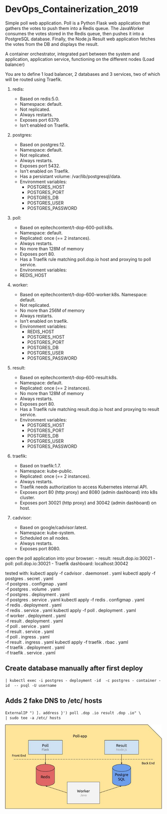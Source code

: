 # DevOps_Containerization_2019

Simple poll web application.
Poll is a Python Flask web application that gathers the votes to push them into a Redis queue.
The JavaWorker consumes the votes stored in the Redis queue, then pushes it into a PostgreSQL database.
Finally, the Node.js Result web application fetches the votes from the DB and displays the result.

A container orchestrator, integrated part between the system and application, application service, functioning on the different nodes (Load balancer)

You are to define 1 load balancer, 2 databases and 3 services, two of which will be routed using Traefik.

1. redis:
    - Based on redis:5.0.
    - Namespace: default.
    - Not replicated.
    - Always restarts.
    - Exposes port 6379.
    - Isn’t enabled on Traefik.

2. postgres:
    - Based on postgres:12.
    - Namespace: default.
    - Not replicated.
    - Always restarts.
    - Exposes port 5432.
    - Isn’t enabled on Traefik.
    - Has a persistant volume: /var/lib/postgresql/data.
    - Environment variables:
        - POSTGRES_HOST
        - POSTGRES_PORT
        - POSTGRES_DB
        - POSTGRES_USER
        - POSTGRES_PASSWORD

3. poll:
    - Based on epitechcontent/t-dop-600-poll:k8s.
    - Namespace: default.
    - Replicated: once (== 2 instances).
    - Always restarts.
    - No more than 128M of memory
    - Exposes port 80.
    - Has a Traefik rule matching poll.dop.io host and proxying to poll service.
    - Environment variables:
    - REDIS_HOST

4. worker:
    - Based on epitechcontent/t-dop-600-worker:k8s.
Namespace: default.
    - Not replicated.
    - No more than 256M of memory
    - Always restarts.
    - Isn’t enabled on traefik.
    - Environment variables:
        - REDIS_HOST
        - POSTGRES_HOST
        - POSTGRES_PORT
        - POSTGRES_DB
        - POSTGRES_USER
        - POSTGRES_PASSWORD

5. result:
    - Based on epitechcontent/t-dop-600-result:k8s.
    - Namespace: default.
    - Replicated: once (== 2 instances).
    - No more than 128M of memory
    - Always restarts.
    - Exposes port 80.
    - Has a Traefik rule matching result.dop.io host and proxying to result service.
    - Environment variables:
        - POSTGRES_HOST
        - POSTGRES_PORT
        - POSTGRES_DB
        - POSTGRES_USER
        - POSTGRES_PASSWORD

6. traefik:
    - Based on traefik:1.7.
    - Namespace: kube-public.
    - Replicated: once (== 2 instances).
    - Always restarts.
    - Traefik needs authorization to access Kubernetes internal API.
    - Exposes port 80 (http proxy) and 8080 (admin dashboard) into k8s cluster.
    - Exposes port 30021 (http proxy) and 30042 (admin dashboard) on host.

7. cadvisor:
    - Based on google/cadvisor:latest.
    - Namespace: kube-system.
    - Scheduled on all nodes.
    - Always restarts.
    - Exposes port 8080.

open the poll application into your browser:
    - result: result.dop.io:30021
    - poll: poll.dop.io:30021
    - Traefik dashboard: localhost:30042

tested with:
kubectl apply -f cadvisor . daemonset . yaml
kubectl apply -f postgres . secret . yaml \
                -f postgres . configmap . yaml \
                -f postgres . volume . yaml \
                -f postgres . deployment . yaml \
                -f postgres . service . yaml
kubectl apply -f redis . configmap . yaml \
                -f redis . deployment . yaml \
                -f redis . service . yaml
kubectl apply -f poll . deployment . yaml \
                -f worker . deployment . yaml \
                -f result . deployment . yaml \
                -f poll . service . yaml \
                -f result . service . yaml \
                -f poll . ingress . yaml \
                -f result . ingress . yaml
kubectl apply -f traefik . rbac . yaml \
                -f traefik . deployment . yaml \
                -f traefik . service . yaml

## Create database manually after first deploy

```echo 'CREATE TABLE votes (id text PRIMARY KEY , vote text NOT NULL );' \
| kubectl exec -i postgres - deployment -id  -c postgres - container -id  -- psql -U username
```

## Adds 2 fake DNS to /etc/ hosts

```echo "$( kubectl get nodes -o jsonpath ='{ $. items [*]. status . addresses [?( @. type =="
ExternalIP ") ]. address }') poll .dop .io result .dop .io" \
| sudo tee -a /etc/ hosts
```

![alt text](https://github.com/saylaan/DevOps_Containerization_2019/blob/master/T-DOP-600_docker.jpg?raw=true)